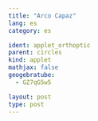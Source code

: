 ```yaml
---
title: "Arco Capaz"
lang: es
category: es

ident: applet_orthoptic
parent: circles
kind: applet
mathjax: false
geogebratube:
  - GZ7qG5w5

layout: post
type: post
---
```


<div style="height:600px; width:800px; margin: auto;" id="applet_containerGZ7qG5w5"></div>